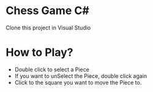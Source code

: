 # Chess Game C#
Clone this project in Visual Studio

# How to Play?
- Double click to select a Piece
- If you want to unSelect the Piece, double click again
- Click to the square you want to move the Piece to.
